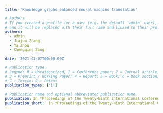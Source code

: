 ```yaml
---
title: 'Knowledge graphs enhanced neural machine translation'

# Authors
# If you created a profile for a user (e.g. the default `admin` user), write the username (folder name) here
# and it will be replaced with their full name and linked to their profile.
authors:
  - admin
  - Jiajun Zhang
  - Yu Zhou
  - Chengqing Zong

date: '2021-01-07T00:00:00Z'

# Publication type.
# Legend: 0 = Uncategorized; 1 = Conference paper; 2 = Journal article;
# 3 = Preprint / Working Paper; 4 = Report; 5 = Book; 6 = Book section;
# 7 = Thesis; 8 = Patent
publication_types: ['1']

# Publication name and optional abbreviated publication name.
publication: In *Proceedings of the Twenty-Ninth International Conference on International Joint Conferences on Artificial Intelligence (IJCAI 2021)*
publication_short:  In *Proceedings of the Twenty-Ninth International Conference on International Joint Conferences on Artificial Intelligence (IJCAI 2021)*
---
```



